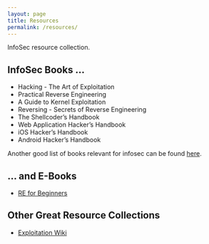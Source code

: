 ```yaml
---
layout: page
title: Resources
permalink: /resources/
---
```


InfoSec resource collection.

## InfoSec Books ...
- Hacking - The Art of Exploitation
- Practical Reverse Engineering
- A Guide to Kernel Exploitation
- Reversing - Secrets of Reverse Engineering
- The Shellcoder’s Handbook
- Web Application Hacker’s Handbook
- iOS Hacker’s Handbook
- Android Hacker’s Handbook

Another good list of books relevant for infosec can be found [here](http://dfir.org/?q=node/8).

## ... and E-Books
- [RE for Beginners](http://yurichev.com/writings/RE_for_beginners-en.pdf)

## Other Great Resource Collections

- [Exploitation Wiki](https://code.google.com/p/it-sec-catalog/wiki/Exploitation)
